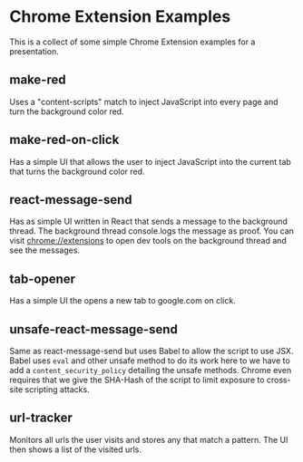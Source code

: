 # Chrome Extension Examples
This is a collect of some simple Chrome Extension examples for a presentation.

## make-red
Uses a "content-scripts" match to inject JavaScript into every page and turn the background color red.

## make-red-on-click
Has a simple UI that allows the user to inject JavaScript into the current tab that turns the background color red.

## react-message-send
Has as simple UI written in React that sends a message to the background thread. The background thread console.logs the message as proof. You can visit [chrome://extensions](chrome://extensions) to open dev tools on the background thread and see the messages.

## tab-opener
Has a simple UI the opens a new tab to google.com on click.

## unsafe-react-message-send
Same as react-message-send but uses Babel to allow the script to use JSX. Babel uses `eval` and other unsafe method to do its work here to we have to add a `content_security_policy` detailing the unsafe methods. Chrome even requires that we give the SHA-Hash of the script to limit exposure to cross-site scripting attacks.

## url-tracker
Monitors all urls the user visits and stores any that match a pattern. The UI then shows a list of the visited urls.

